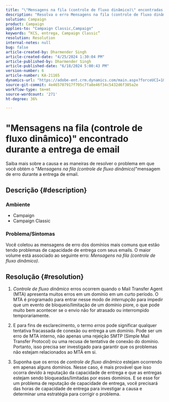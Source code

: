 ```yaml
---
title: "\"Mensagens na fila (controle de fluxo dinâmico)\" encontradas durante a entrega de email"
description: "Resolva o erro Mensagens na fila (controle de fluxo dinâmico) durante a entrega de email."
solution: Campaign
product: Campaign
applies-to: "Campaign Classic,Campaign"
keywords: “KCS, entrega, Campaign Classic”
resolution: Resolution
internal-notes: null
bug: false
article-created-by: Dharmender Singh
article-created-date: "4/25/2024 1:30:04 PM"
article-published-by: Dharmender Singh
article-published-date: "6/18/2024 5:00:43 PM"
version-number: 6
article-number: KA-21165
dynamics-url: "https://adobe-ent.crm.dynamics.com/main.aspx?forceUCI=1&pagetype=entityrecord&etn=knowledgearticle&id=099f07ea-0703-ef11-a1fe-6045bd03c412"
source-git-commit: 4e465707917f705c7fa8e46f34c5432d6f305a2e
workflow-type: tm+mt
source-wordcount: '271'
ht-degree: 36%

---
```


# &quot;Mensagens na fila (controle de fluxo dinâmico)&quot; encontrado durante a entrega de email


Saiba mais sobre a causa e as maneiras de resolver o problema em que você obtém o &quot;*Mensagens na fila (controle de fluxo dinâmico)*&quot;mensagem de erro durante a entrega de email.

## Descrição {#description}


### <b>Ambiente</b>

- Campaign
- Campaign Classic




### <b>Problema/Sintomas</b>

Você coletou as mensagens de erro dos domínios mais comuns que estão tendo problemas de capacidade de entrega com seus emails. O maior volume está associado ao seguinte erro: *Mensagens na fila (controle de fluxo dinâmico)*.


## Resolução {#resolution}


1. *Controle de fluxo dinâmico* erros ocorrem quando o Mail Transfer Agent (MTA) apresenta muitos erros em um domínio em um curto período. O MTA é programado para entrar nesse modo de *interrupção* para impedir que um evento de bloqueio/limitação de um domínio piore, o que pode muito bem acontecer se o envio não for atrasado ou interrompido temporariamente.


2. E para fins de esclarecimento, o termo *erros* pode significar qualquer tentativa fracassada de conexão ou entrega a um domínio. Pode ser um erro de MTA interno, não apenas uma rejeição SMTP (Simple Mail Transfer Protocol) ou uma recusa de tentativa de conexão do domínio. Portanto, isso precisa ser investigado para garantir que os problemas não estejam relacionados ao MTA em si. 


3. Suponha que os erros de *controle de fluxo dinâmico* estejam ocorrendo em apenas alguns domínios. Nesse caso, é mais provável que isso ocorra devido à reputação da capacidade de entrega e que as entregas estejam sendo bloqueadas/limitadas por esses domínios. E se esse for um problema de reputação de capacidade de entrega, você precisará das horas de capacidade de entrega para investigar a causa e determinar uma estratégia para corrigir o problema.

